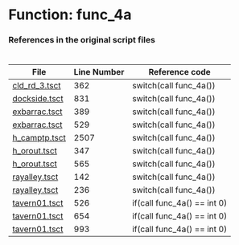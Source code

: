 # Function: func_4a 
### References in the original script files

#

| File | Line Number | Reference code |
| --- | --- | --- |
| [cld_rd_3.tsct](../../../out/cld_rd_3.tsct#L362) | 362 | switch(call func_4a()) |
| [dockside.tsct](../../../out/dockside.tsct#L831) | 831 | switch(call func_4a()) |
| [exbarrac.tsct](../../../out/exbarrac.tsct#L389) | 389 | switch(call func_4a()) |
| [exbarrac.tsct](../../../out/exbarrac.tsct#L529) | 529 | switch(call func_4a()) |
| [h_camptp.tsct](../../../out/h_camptp.tsct#L2507) | 2507 | switch(call func_4a()) |
| [h_orout.tsct](../../../out/h_orout.tsct#L347) | 347 | switch(call func_4a()) |
| [h_orout.tsct](../../../out/h_orout.tsct#L565) | 565 | switch(call func_4a()) |
| [rayalley.tsct](../../../out/rayalley.tsct#L142) | 142 | switch(call func_4a()) |
| [rayalley.tsct](../../../out/rayalley.tsct#L236) | 236 | switch(call func_4a()) |
| [tavern01.tsct](../../../out/tavern01.tsct#L526) | 526 | if(call func_4a() == int 0) |
| [tavern01.tsct](../../../out/tavern01.tsct#L654) | 654 | if(call func_4a() == int 0) |
| [tavern01.tsct](../../../out/tavern01.tsct#L993) | 993 | if(call func_4a() == int 0) |
